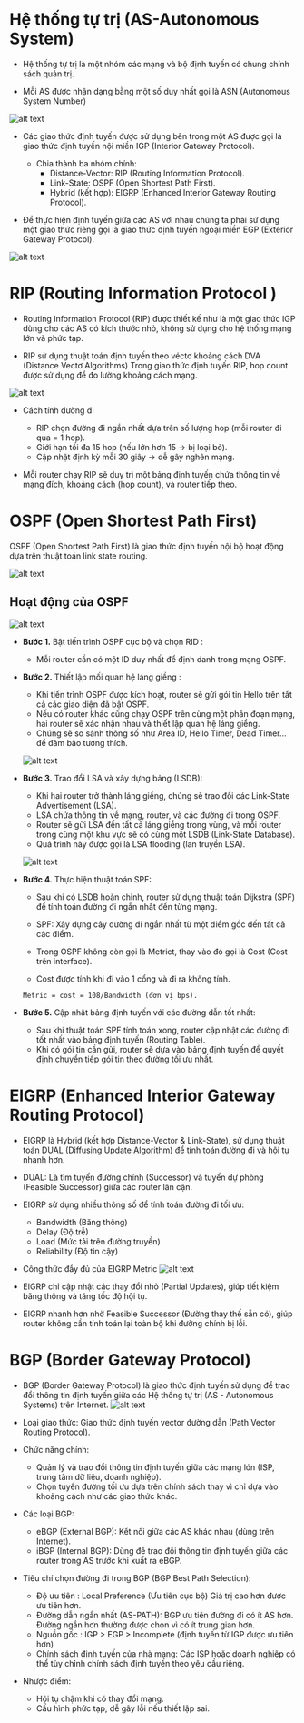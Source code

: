 # Hệ thống tự trị (AS-Autonomous System)

- Hệ thống tự trị là một nhóm các mạng và bộ định tuyến có chung chính sách quản trị.

- Mỗi AS được nhận dạng bằng một số duy nhất gọi là ASN (Autonomous System Number)

![alt text](../images/AS.png)

- Các giao thức định tuyến được sử dụng bên trong một AS được gọi là giao thức định tuyến nội miền IGP (Interior Gateway Protocol).

    - Chia thành ba nhóm chính:
        - Distance-Vector: RIP (Routing Information Protocol).
        - Link-State: OSPF (Open Shortest Path First).
        - Hybrid (kết hợp): EIGRP (Enhanced Interior Gateway Routing Protocol).

- Để thực hiện định tuyến giữa các AS với nhau chúng ta phải sử dụng một giao thức riêng gọi là giao thức định tuyến ngoại miền EGP (Exterior Gateway Protocol).

![alt text](../images/routing_1.png)

# RIP (Routing Information Protocol )
- Routing Information Protocol (RIP) được thiết kế như là một giao thức IGP dùng cho các AS có kích thước nhỏ, không sử dụng cho hệ thống mạng lớn và phức tạp.

- RIP sử dụng thuật toán định tuyến theo véctơ khoảng cách DVA (Distance Vectơ Algorithms)
Trong giao thức định tuyến RIP, hop count được sử dụng để đo lường khoảng cách mạng.

![alt text](../images/RIP.png)

-  Cách tính đường đi
    - RIP chọn đường đi ngắn nhất dựa trên số lượng hop (mỗi router đi qua = 1 hop).
    - Giới hạn tối đa 15 hop (nếu lớn hơn 15 → bị loại bỏ).
    - Cập nhật định kỳ mỗi 30 giây → dễ gây nghẽn mạng.

- Mỗi router chạy RIP sẽ duy trì một bảng định tuyến chứa thông tin về mạng đích, khoảng cách (hop count), và router tiếp theo.

 # OSPF (Open Shortest Path First)
OSPF (Open Shortest Path First) là giao thức định tuyến nội bộ hoạt động dựa trên thuật toán link state routing.

![alt text](../images/OSPF_1.png)

## **Hoạt động của OSPF**

![alt text](../images/hđOSPF.png)

- **Bước 1.** Bật tiến trình OSPF cục bộ và chọn RID :
    - Mỗi router cần có một ID duy nhất để định danh trong mạng OSPF.
- **Bước 2.** Thiết lập mối quan hệ láng giềng : 
    - Khi tiến trình OSPF được kích hoạt, router sẽ gửi gói tin Hello trên tất cả các giao diện đã bật OSPF.
    - Nếu có router khác cũng chạy OSPF trên cùng một phân đoạn mạng, hai router sẽ xác nhận nhau và thiết lập quan hệ láng giềng.
    - Chúng sẽ so sánh thông số như Area ID, Hello Timer, Dead Timer… để đảm bảo tương thích.

    ![alt text](../images/tlqhlanggieng.png)

- **Bước 3.** Trao đổi LSA và xây dựng bảng (LSDB): 
    - Khi hai router trở thành láng giềng, chúng sẽ trao đổi các Link-State Advertisement (LSA).
    - LSA chứa thông tin về mạng, router, và các đường đi trong OSPF.
    - Router sẽ gửi LSA đến tất cả láng giềng trong vùng, và mỗi router trong cùng một khu vực sẽ có cùng một LSDB (Link-State Database).
    - Quá trình này được gọi là LSA flooding (lan truyền LSA).

    ![alt text](../images/tđthongtin.png)
    
- **Bước 4.** Thực hiện thuật toán SPF: 
    - Sau khi có LSDB hoàn chỉnh, router sử dụng thuật toán Dijkstra (SPF) để tính toán đường đi ngắn nhất đến từng mạng.

    - SPF:	Xây dựng cây đường đi ngắn nhất từ một điểm gốc đến tất cả các điểm.

    - Trong OSPF không còn gọi là Metrict, thay vào đó gọi là Cost (Cost trên interface).

    - Cost được tính khi đi vào 1 cổng và đi ra không tính.

    ```Metric = cost = 108/Bandwidth (đơn vị bps).```
- **Bước 5.** Cập nhật bảng định tuyến với các đường dẫn tốt nhất: 
    - Sau khi thuật toán SPF tính toán xong, router cập nhật các đường đi tốt nhất vào bảng định tuyến (Routing Table).
    - Khi có gói tin cần gửi, router sẽ dựa vào bảng định tuyến để quyết định chuyển tiếp gói tin theo đường tối ưu nhất.

# EIGRP (Enhanced Interior Gateway Routing Protocol)

- EIGRP là Hybrid (kết hợp Distance-Vector & Link-State), sử dụng thuật toán DUAL (Diffusing Update Algorithm) để tính toán đường đi và hội tụ nhanh hơn.

- DUAL: Là tìm tuyến đường chính (Successor) và tuyến dự phòng (Feasible Successor) giữa các router lân cận. 

- EIGRP sử dụng nhiều thông số để tính toán đường đi tối ưu:
    - Bandwidth (Băng thông)
    - Delay (Độ trễ)
    - Load (Mức tải trên đường truyền)
    - Reliability (Độ tin cậy)

- Công thức đầy đủ của EIGRP Metric
![alt text](../images/IEGRP.png)

- EIGRP chỉ cập nhật các thay đổi nhỏ (Partial Updates), giúp tiết kiệm băng thông và tăng tốc độ hội tụ.
- EIGRP nhanh hơn nhờ Feasible Successor (Đường thay thế sẵn có), giúp router không cần tính toán lại toàn bộ khi đường chính bị lỗi.

# BGP (Border Gateway Protocol)
- BGP (Border Gateway Protocol) là giao thức định tuyến sử dụng để trao đổi thông tin định tuyến giữa các Hệ thống tự trị (AS - Autonomous Systems) trên Internet.
![alt text](../images/BGP.jpeg)
- Loại giao thức: Giao thức định tuyến vector đường dẫn (Path Vector Routing Protocol).

- Chức năng chính:
    - Quản lý và trao đổi thông tin định tuyến giữa các mạng lớn (ISP, trung tâm dữ liệu, doanh nghiệp).
    - Chọn tuyến đường tối ưu dựa trên chính sách thay vì chỉ dựa vào khoảng cách như các giao thức khác.
    
- Các loại BGP:
    - eBGP (External BGP): Kết nối giữa các AS khác nhau (dùng trên Internet).
    - iBGP (Internal BGP): Dùng để trao đổi thông tin định tuyến giữa các router trong AS trước khi xuất ra eBGP.

- Tiêu chí chọn đường đi trong BGP (BGP Best Path Selection):
    - Độ ưu tiên : Local Preference (Ưu tiên cục bộ) Giá trị cao hơn được ưu tiên hơn.
    - Đường dẫn ngắn nhất (AS-PATH): BGP ưu tiên đường đi có ít AS hơn. Đường ngắn hơn thường được chọn vì có ít trung gian hơn.
    - Nguồn gốc : IGP > EGP > Incomplete (định tuyến từ IGP được ưu tiên hơn)
    - Chính sách định tuyến của nhà mạng: Các ISP hoặc doanh nghiệp có thể tùy chỉnh chính sách định tuyến theo yêu cầu riêng.

- Nhược điểm:
    - Hội tụ chậm khi có thay đổi mạng.
    - Cấu hình phức tạp, dễ gây lỗi nếu thiết lập sai.
